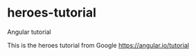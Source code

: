# heroes-tutorial
Angular tutorial

This is the heroes tutorial from Google
https://angular.io/tutorial
